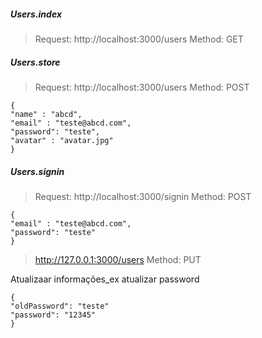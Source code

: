 ##### Users.index

> Request: http://localhost:3000/users Method: GET

##### Users.store

> Request: http://localhost:3000/users Method: POST

```
{
"name" : "abcd",
"email" : "teste@abcd.com",
"password": "teste",
"avatar" : "avatar.jpg"
}
```

##### Users.signin

> Request: http://localhost:3000/signin Method: POST

```
{
"email" : "teste@abcd.com",
"password": "teste"
}
```

> http://127.0.0.1:3000/users Method: PUT

Atualizaar informações_ex atualizar password

```
{
"oldPassword": "teste"
"password": "12345"
}
```
